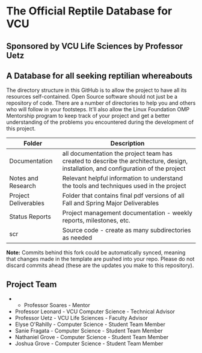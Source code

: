 # The Official Reptile Database for VCU
## Sponsored by VCU Life Sciences by Professor Uetz
## A Database for all seeking reptilian whereabouts
The directory structure in this GitHub is to allow the project to have all its resources self-contained.
Open Source software should not just be a repository of code.  There are a number of directories to help you and others who will 
follow in your footsteps.  It'll also allow the Linux Foundation OMP Mentorship program to keep track of your project and get
a better understanding of the problems you encountered during the development of this project. 

| Folder | Description |
|---|---|
| Documentation |  all documentation the project team has created to describe the architecture, design, installation, and configuration of the project |
| Notes and Research | Relevant helpful information to understand the tools and techniques used in the project |
| Project Deliverables | Folder that contains final pdf versions of all Fall and Spring Major Deliverables |
| Status Reports | Project management documentation - weekly reports, milestones, etc. |
| scr | Source code - create as many subdirectories as needed |

**Note:** Commits behind this fork could be automatically synced, meaning that changes made in the template are pushed into your repo. Please do not discard commits ahead (these are the updates you make to this repository).

## Project Team
-   - Professor Soares - Mentor
- Professor Leonard - VCU Computer Science - Technical Advisor
- Professor Uetz - VCU Life Sciences - Faculty Advisor
- Elyse O'Rahilly - Computer Science - Student Team Member
- Sanie Fragata - Computer Science - Student Team Member
- Nathaniel Grove - Computer Science - Student Team Member
- Joshua Grove - Computer Science - Student Team Member
